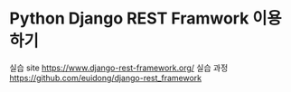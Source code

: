 # Python Django REST Framwork 이용하기
  실습 site
  https://www.django-rest-framework.org/
  실습 과정
  https://github.com/euidong/django-rest_framework
